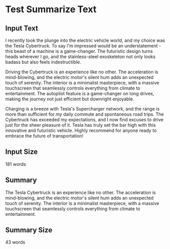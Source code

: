 # Test Summarize Text

## Input Text

I recently took the plunge into the electric vehicle world, and my choice was the Tesla Cybertruck. To say I'm impressed would be an understatement - this beast of a machine is a game-changer. The futuristic design turns heads wherever I go, and the stainless-steel exoskeleton not only looks badass but also feels indestructible.

Driving the Cybertruck is an experience like no other. The acceleration is mind-blowing, and the electric motor's silent hum adds an unexpected touch of serenity. The interior is a minimalist masterpiece, with a massive touchscreen that seamlessly controls everything from climate to entertainment. The autopilot feature is a game-changer on long drives, making the journey not just efficient but downright enjoyable.

Charging is a breeze with Tesla's Supercharger network, and the range is more than sufficient for my daily commute and spontaneous road trips. The Cybertruck has exceeded my expectations, and I now find excuses to drive just for the sheer pleasure of it. Tesla has truly set the bar high with this innovative and futuristic vehicle. Highly recommend for anyone ready to embrace the future of transportation!

## Input Size

181 words

## Summary

The Tesla Cybertruck is an experience like no other. The acceleration is mind-blowing, and the electric motor's silent hum adds an unexpected touch of serenity. The interior is a minimalist masterpiece, with a massive touchscreen that seamlessly controls everything from climate to entertainment.

## Summary Size

43 words

